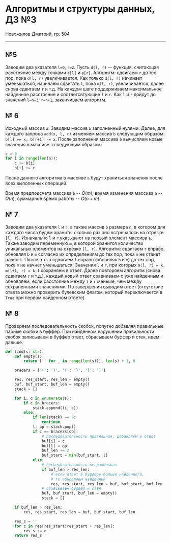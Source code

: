 # Алгоритмы и структуры данных, ДЗ №3

Новожилов Дмитрий, гр. 504

---

## №5

Заводим два указателя `l=0`, `r=2`. Пусть `d(l, r)` -- функция, считающая расстояние между точками `a[l]` и `a[r]`.
Алгоритм: сдвигаем `r` до тех пор, пока `d(l, r)` увеличивается. Как только `d(l, r)` начинает уменьшаться, начинаем сдвигать `l`, пока `d(l, r)`, увеличивается, далее снова сдвигаем `r` и т.д. На каждом шаге поддерживаем максимальное найденное расстояние и соответсвтующие `l` и `r`. Как `l` и `r` дойдут до значений `l=n-3`, `r=n-1`, заканчиваем алгоритм.

## № 6

Исходный массив `a`. Заводим массив `b` заполненный нулями. Далее, для каждого запроса `add(x, l, r)` изменяем массив `b` следующим образом: `b[l] += x, b[r+1] -= x`. После заполнения массива `b` вычисляем новые значения в массиве `a` следующим образом:
```python
c = 0
for i in range(len(a)):
    c += b[i]
    a[i] += c
```
После данного алгоритма в массиве `a` будут храниться значения после всех выполенных операций.

Время предподсчета массива `b` -- $O(m)$, время изменения массива `a` -- $O(n)$, суммарное время работы -- $O(n+m)$.

## № 7

Заводим два указателя `l` и `r`, а также массив `b` размера `n`, в котором для каждого числа будем хранить, сколько раз оно встречалось на отрезке `[l, r]`. Изначально `l` и `r` указывают на первый элемент массива `a`. Также заводим переменную `m`, в которой хранится количество уникальных элементов на отрезке `[l, r]`.
Алгоритм: сдвигаем `r` вправо, обновляя `b` и `m` согласно их определениям до тех пор, пока `m` не станет равно `k`. После этого сдвигаем `l` вправо (обновляя `b` и `m`) до тех пор, пока `m` не начнет уменьшаться. Значения `l` и `r`, при которых `m(l, r) = k, m(l+1, r) = k-1`  сохраняем в ответ.
Далее повторяем алгоритм (снова сдвигаем `r` и т.д.), каждый новый ответ сравниваем с уже найденным и обновляем, если расстояние между `l` и `r` меньше, чем между сохраненными значениями. По завершении выводим ответ (отсутствие ответа можно проверить булевским флагом, который переключается в `True` при первом найденном ответе).

## № 8

Проверяем последовательность скобок, попутно добавляя правильные парные скобки в буффер. При найденном нарушении правильности скобок записываем в буффер ответ, сбрасываем буффер и стек, идем дальше.

```python
def find(s: str):
    def empty():
        return ['' for _ in range(len(s))], len(s) + 1, 0

    bracers = {'(': ')', '{': '}', '[': ']'}

    res, res_start, res_len = empty()
    buf, buf_start, buf_len = empty()
    stack = []

    for i, c in enumerate(s):
        if c in bracers:
            stack.append((i, c))
        else:
            if len(stack) == 0:
                continue
            l, op = stack.pop()
            if c == bracers[op]:
                # последовательность правильная, добавляем в ответ
                buf[i] = c
                buf[l] = op
                buf_len += 2
                buf_start = min(buf_start, l)
            else:
                # последовательность неправильная
                if buf_len > res_len:
                    # если ответ в буффере больше найденного,
                    # то обновляем найденный
                    res, res_start, res_len = buf, buf_start, buf_len
                # сбрасываем буффер и стек
                buf, buf_start, buf_len = empty()
                stack = []

    if buf_len > res_len:
        res, res_start, res_len = buf, buf_start, buf_len

    res_s = ''
    for c in res[res_start:res_start + res_len]:
        res_s += c
    return res_s
```
